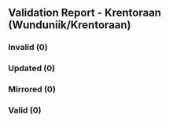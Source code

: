 ## Validation Report - Krentoraan (Wunduniik/Krentoraan)


### Invalid (0)
### Updated (0)
### Mirrored (0)
### Valid (0)
